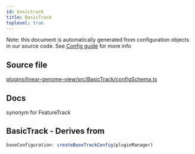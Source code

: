 ```yaml
---
id: basictrack
title: BasicTrack
toplevel: true
---
```


Note: this document is automatically generated from configuration objects in our
source code. See [Config guide](/docs/config_guide) for more info

## Source file

[plugins/linear-genome-view/src/BasicTrack/configSchema.ts](https://github.com/GMOD/jbrowse-components/blob/main/plugins/linear-genome-view/src/BasicTrack/configSchema.ts)

## Docs

synonym for FeatureTrack

## BasicTrack - Derives from

```js
baseConfiguration: createBaseTrackConfig(pluginManager)
```
